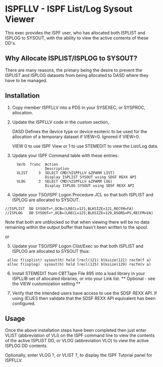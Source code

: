 # ISPFLLV - ISPF List/Log Sysout Viewer

This exec provides the ISPF user, who has allocated both ISPLIST and ISPLOG
to SYSOUT, with the ability to view the active contents of these DD's.

Why Allocate ISPLIST/ISPLOG to SYSOUT?
--------------------------------------

There are many reasons, the primary being the desire to prevent the
ISPLIST and ISPLOG datasets from being allocated to DASD where they have
to be managed.


Installation
------------

 1. Copy member ISPFLLV into a PDS in your SYSEXEC, or SYSPROC, allocation.

 2. Update the ISPFLLV code in the *custom* section,

    DASD     Defines the device type or device esoteric to be used
             for the allocation of a temporary dataset if VIEW=0.
             Ignored if VIEW=0.

    VIEW     0 to use ISPF View or 1 to use STEMEDIT to view the
             List/Log data.


 3. Update your ISPF Command table with these entries:

          Verb  Trunc  Action
                       Description
          VLIST     3  SELECT CMD(%ISPFLLV &ZPARM LIST)
                       Display ISPLIST SYSOUT using SDSF REXX API
          VLOG      3  SELECT CMD(%ISPFLLV &ZPARM LOG)
                       Display ISPLOG SYSOUT using SDSF REXX API

 4. Update your TSO/ISPF Logon Procedure JCL so that both ISPLIST and ISPLOG
    are allocated to SYSOUT.

   ```
   //ISPLIST  DD SYSOUT=*,DCB=(LRECL=121,BLKSIZE=121,RECFM=FA)
   //ISPLOG   DD SYSOUT=*,DCB=(LRECL=125,BLKSIZE=129,DSORG=PS,RECFM=VA)
   ```

   Note that both are unblocked so that when viewing there will be no
data remaining within the output buffer that hasn't been written to
the spool.

or

 5. Update your TSO/ISPF Logon Clist/Exec so that both ISPLIST and ISPLOG
    are allocated to SYSOUT thus:

   ```
    alloc f(isplist) sysout(h) hold lrecl(121) blksize(121) recfm(f a)
    alloc f(isplog)  sysout(h) hold lrecl(125) blksize(129) recfm(v a)
   ```

 6. Install STEMEDIT from CBTTape File 895 into a load library in your
    ISPLLIB set of allocated libraries, or into your Link list.
    ** Optional - see the VIEW customization setting **

 7. Verify that the intended users have access to use the SDSF REXX API.
    If using (E)JES then validate that the SDSF REXX API equivalent has
    been configured.

Usage
-----

Once the above installation steps have been completed then just enter
VLIST (abbreviation of VLI) on the ISPF command line to view the contents
of the active ISPLIST DD, or VLOG (abbreviation VLO) to view the active
ISPLOG DD contents.

Optionally, enter VLOG ?, or VLIST ?, to display the ISPF Tutorial panel
for ISPFLLV.
